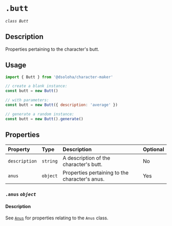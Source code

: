 # `.butt`

*`class Butt`*

## Description

Properties pertaining to the character's butt.

## Usage

```js
import { Butt } from '@dsoloha/character-maker'

// create a blank instance:
const butt = new Butt()

// with parameters:
const butt = new Butt({ description: 'average' })

// generate a random instance:
const butt = new Butt().generate()
  ```

## Properties

| Property      | Type     | Description                                    | Optional |
|:--------------|:---------|:-----------------------------------------------|:---------|
| `description` | `string` | A description of the character's butt.         | No       |
| `anus`        | `object` | Properties pertaining to the character's anus. | Yes      |

### `.anus` *`object`*

#### Description

See [`Anus`](./anus) for properties relating to the `Anus` class.
